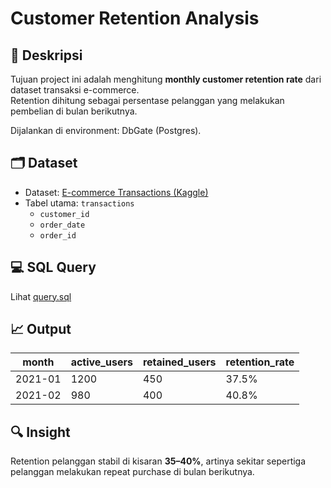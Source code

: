 # Customer Retention Analysis

## 📌 Deskripsi
Tujuan project ini adalah menghitung **monthly customer retention rate** dari dataset transaksi e-commerce.  
Retention dihitung sebagai persentase pelanggan yang melakukan pembelian di bulan berikutnya.

Dijalankan di environment: DbGate (Postgres).

## 🗂️ Dataset
- Dataset: [E-commerce Transactions (Kaggle)](https://www.kaggle.com/datasets/carrie1/ecommerce-data)
- Tabel utama: `transactions`  
  - `customer_id`  
  - `order_date`  
  - `order_id`  

## 💻 SQL Query
Lihat [query.sql](./query.sql)

## 📈 Output
| month      | active_users | retained_users | retention_rate |
|------------|--------------|----------------|----------------|
| 2021-01    | 1200         | 450            | 37.5%          |
| 2021-02    | 980          | 400            | 40.8%          |

## 🔍 Insight
Retention pelanggan stabil di kisaran **35–40%**, artinya sekitar sepertiga pelanggan melakukan repeat purchase di bulan berikutnya.
